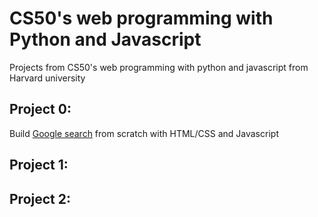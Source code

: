 # CS50's web programming with Python and Javascript
Projects from CS50's web programming with python and javascript from Harvard university

## Project 0: 
Build [Google search](https://www.google.com/) from scratch with HTML/CSS and Javascript

## Project 1:

## Project 2:
